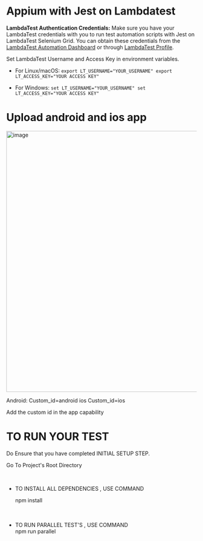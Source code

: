# Appium with Jest on Lambdatest

**LambdaTest Authentication Credentials:** Make sure you have your LambdaTest credentials with you to run test automation scripts with Jest on LambdaTest Selenium Grid. You can obtain these credentials from the [LambdaTest Automation Dashboard](https://automation.lambdatest.com/) or through [LambdaTest Profile](https://accounts.lambdatest.com/detail/profile).

Set LambdaTest Username and Access Key in environment variables.

* For Linux/macOS:
`export LT_USERNAME="YOUR_USERNAME"
export LT_ACCESS_KEY="YOUR ACCESS KEY"`

* For Windows:
`set LT_USERNAME="YOUR_USERNAME"
set LT_ACCESS_KEY="YOUR ACCESS KEY"`




# Upload android and ios app

<img width="690" alt="image" src="https://user-images.githubusercontent.com/93367572/158888613-984ee064-2725-4925-8c2d-b20fd9087666.png">

Android:
Custom_id=android
ios
Custom_id=ios

Add the custom id in the app capability

# TO RUN YOUR TEST
Do Ensure that you have completed INITIAL SETUP STEP.



Go To Project's Root Directory


<br>
<ul>

<li>TO INSTALL ALL DEPENDENCIES , USE COMMAND</li>


npm install

<br>


<br>

<li>TO RUN PARALLEL TEST'S , USE COMMAND</li>
npm run parallel

</ul>

<br>















